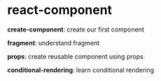 # react-component

**create-component**: create our first component

**fragment**: understand fragment

**props**: create reusable component using props

**conditional-rendering**: learn conditional rendering